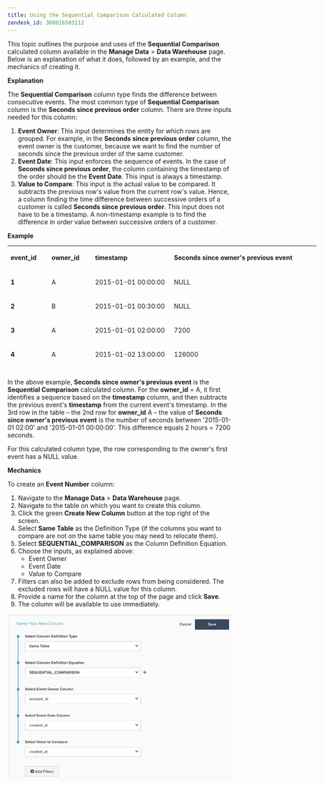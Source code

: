 ```yaml
---
title: Using the Sequential Comparison Calculated Column
zendesk_id: 360016503112
---
```


This topic outlines the purpose and uses of the **Sequential Comparison** calculated column available in the **Manage Data** > **Data Warehouse** page. Below is an explanation of what it does, followed by an example, and the mechanics of creating it.

**Explanation**

The **Sequential Comparison** column type finds the difference between consecutive events. The most common type of **Sequential Comparison** column is the **Seconds since previous order** column. There are three inputs needed for this column:

1. **Event Owner**: This input determines the entity for which rows are grouped. For example, in the **Seconds since previous order** column, the event owner is the customer, because we want to find the number of seconds since the previous order of the same customer.
1. **Event Date**: This input enforces the sequence of events. In the case of **Seconds since previous order**, the column containing the timestamp of the order should be the **Event Date**. This input is always a timestamp.
1. **Value to Compare**: This input is the actual value to be compared. It subtracts the previous row's value from the current row's value. Hence, a column finding the time difference between successive orders of a customer is called **Seconds since previous order**. This input does not have to be a timestamp. A non-timestamp example is to find the difference in order value between successive orders of a customer.

**Example**

<table style="width: 693px; height: 283px;">
<tbody>
<tr style="height: 49px;">
<td style="height: 49px; width: 80px;">
<p><strong>event_id</strong> </p>
</td>
<td style="height: 49px; width: 86px;">
<p><strong>owner_id</strong> </p>
</td>
<td style="height: 49px; width: 173px;">
<p><strong>timestamp</strong> </p>
</td>
<td style="height: 49px; width: 341px;">
<p><strong>Seconds since owner's previous event</strong> </p>
</td>
</tr>
<tr style="height: 49px;">
<td style="height: 49px; width: 80px;">
<p><strong>1</strong> </p>
</td>
<td style="height: 49px; width: 86px;">
<p>A </p>
</td>
<td style="height: 49px; width: 173px;">
<p>2015-01-01 00:00:00 </p>
</td>
<td style="height: 49px; width: 341px;">
<p>NULL </p>
</td>
</tr>
<tr style="height: 49px;">
<td style="height: 49px; width: 80px;">
<p><strong>2</strong> </p>
</td>
<td style="height: 49px; width: 86px;">
<p>B </p>
</td>
<td style="height: 49px; width: 173px;">
<p>2015-01-01 00:30:00 </p>
</td>
<td style="height: 49px; width: 341px;">
<p>NULL </p>
</td>
</tr>
<tr style="height: 49px;">
<td style="height: 49px; width: 80px;">
<p><strong>3</strong> </p>
</td>
<td style="height: 49px; width: 86px;">
<p>A </p>
</td>
<td style="height: 49px; width: 173px;">
<p>2015-01-01 02:00:00 </p>
</td>
<td style="height: 49px; width: 341px;">
<p>7200 </p>
</td>
</tr>
<tr style="height: 49px;">
<td style="height: 49px; width: 80px;">
<p><strong>4</strong> </p>
</td>
<td style="height: 49px; width: 86px;">
<p>A </p>
</td>
<td style="height: 49px; width: 173px;">
<p>2015-01-02 13:00:00 </p>
</td>
<td style="height: 49px; width: 341px;">
<p>126000 </p>
</td>
</tr>
<tr style="height: 18px;">
<td style="height: 18px; width: 80px;">
<p><strong>5</strong> </p>
</td>
<td style="height: 18px; width: 86px;">
<p>B </p>
</td>
<td style="height: 18px; width: 173px;">
<p>2015-01-03 13:00:00 </p>
</td>
<td style="height: 18px; width: 341px;">
<p>217800 </p>
</td>
</tr>
</tbody>
</table>

 In the above example, **Seconds since owner's previous event** is the **Sequential Comparison** calculated column. For the **owner_id** = A, it first identifies a sequence based on the **timestamp** column, and then subtracts the previous event's **timestamp** from the current event's timestamp. In the 3rd row in the table – the 2nd row for **owner_id** A – the value of **Seconds since owner's previous event** is the number of seconds between '2015-01-01 02:00' and '2015-01-01 00:00:00'. This difference equals 2 hours = 7200 seconds.

For this calculated column type, the row corresponding to the owner's first event has a NULL value.

**Mechanics**

To create an **Event Number** column:

1. Navigate to the **Manage Data** > **Data Warehouse** page.
1. Navigate to the table on which you want to create this column.
1. Click the green **Create New Column** button at the top right of the screen.
1. Select **Same Table** as the Definition Type (if the columns you want to compare are not on the same table you may need to relocate them).
1. Select **SEQUENTIAL_COMPARISON** as the Column Definition Equation.
1. Choose the inputs, as explained above:
   - Event Owner
   - Event Date
   - Value to Compare
1. Filters can also be added to exclude rows from being considered. The excluded rows will have a NULL value for this column.
1. Provide a name for the column at the top of the page and click **Save**.
1. The column will be available to use immediately.

![SEC](../../assets/SEC_new.png)<!--{: width="665" height="492"}-->
